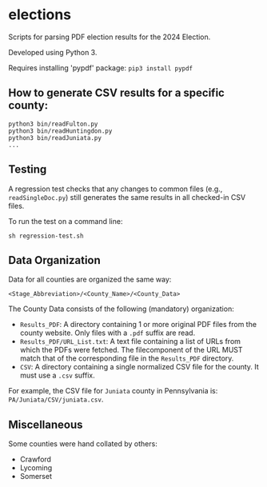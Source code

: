 # elections
Scripts for parsing PDF election results for the 2024 Election.

Developed using Python 3.

Requires installing 'pypdf' package: `pip3 install pypdf`

## How to generate CSV results for a specific county:
```
python3 bin/readFulton.py
python3 bin/readHuntingdon.py
python3 bin/readJuniata.py
...
```

## Testing
A regression test checks that any changes to common files (e.g., `readSingleDoc.py`) still generates the same results in all checked-in CSV files.

To run the test on a command line:

```
sh regression-test.sh
```

## Data Organization

Data for all counties are organized the same way:

```
<Stage_Abbreviation>/<County_Name>/<County_Data>
```

The County Data consists of the following (mandatory) organization:

* `Results_PDF`: A directory containing 1 or more original PDF files from the county website.  Only files with a `.pdf` suffix are read.
* `Results_PDF/URL_List.txt`: A text file containing a list of URLs from which the PDFs were fetched.  The filecomponent of the URL MUST match that of the corresponding file in the `Results_PDF` directory.
* `CSV`: A directory containing a single normalized CSV file for the county.  It must use a `.csv` suffix.

For example, the CSV file for `Juniata` county in Pennsylvania is: `PA/Juniata/CSV/juniata.csv`.

## Miscellaneous

Some counties were hand collated by others:

* Crawford
* Lycoming
* Somerset